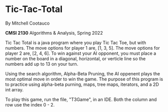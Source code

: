 # Tic-Tac-Total
By Mitchell Cootauco

**CMSI 2130** Algorithms & Analysis, Spring 2022

Tic Tac Total is a java program where you play Tic Tac Toe, but with numbers. The move options for player 1 are, [1, 3, 5]. The move options for player 2 are, [2, 4, 6]. To win against your AI opponent, you must place a number on the board in a diagonal, horizontal, or verticle line so the numbers add up to 13 on your turn.

Using the search algorithm, Alpha-Beta Pruning, the AI oppenent plays the most optimal move in order to win the game. The purpose of this program is to practice using alpha-beta purning, maps, tree maps, iterators, and a 2D int array.

To play this game, run the file, "T3Game", in an IDE. Both the column and row use the index 0 - 2.
